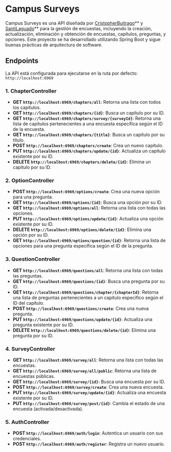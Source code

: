 # Campus Surveys

Campus Surveys es una API diseñada por [CristopherBuitrago](https://github.com/CristopherBuitrago)** y [SantiLaguado](https://github.com/SanTiLaguado)** para la gestión de encuestas, incluyendo la creación, actualización, eliminación y obtención de encuestas, capítulos, preguntas, y opciones. Este proyecto se ha desarrollado utilizando Spring Boot y sigue buenas prácticas de arquitectura de software.

## Endpoints

La API está configurada para ejecutarse en la ruta por defecto: `http://localhost:6969`

### 1. **ChapterController**
   - **GET `http://localhost:6969/chapters/all`**: Retorna una lista con todos los capítulos.
   - **GET `http://localhost:6969/chapters/{id}`**: Busca un capítulo por su ID.
   - **GET `http://localhost:6969/chapters/survey/{surveyId}`**: Retorna una lista de capítulos pertenecientes a una encuesta específica según el ID de la encuesta.
   - **GET `http://localhost:6969/chapters/{title}`**: Busca un capítulo por su título.
   - **POST `http://localhost:6969/chapters/create`**: Crea un nuevo capítulo.
   - **PUT `http://localhost:6969/chapters/update/{id}`**: Actualiza un capítulo existente por su ID.
   - **DELETE `http://localhost:6969/chapters/delete/{id}`**: Elimina un capítulo por su ID.

### 2. **OptionController**
   - **POST `http://localhost:6969/options/create`**: Crea una nueva opción para una pregunta.
   - **GET `http://localhost:6969/options/{id}`**: Busca una opción por su ID.
   - **GET `http://localhost:6969/options/all`**: Retorna una lista con todas las opciones.
   - **PUT `http://localhost:6969/options/update/{id}`**: Actualiza una opción existente por su ID.
   - **DELETE `http://localhost:6969/options/delete/{id}`**: Elimina una opción por su ID.
   - **GET `http://localhost:6969/options/question/{id}`**: Retorna una lista de opciones para una pregunta específica según el ID de la pregunta.

### 3. **QuestionController**
   - **GET `http://localhost:6969/questions/all`**: Retorna una lista con todas las preguntas.
   - **GET `http://localhost:6969/questions/{id}`**: Busca una pregunta por su ID.
   - **GET `http://localhost:6969/questions/chapter/{chapterId}`**: Retorna una lista de preguntas pertenecientes a un capítulo específico según el ID del capítulo.
   - **POST `http://localhost:6969/questions/create`**: Crea una nueva pregunta.
   - **PUT `http://localhost:6969/questions/update/{id}`**: Actualiza una pregunta existente por su ID.
   - **DELETE `http://localhost:6969/questions/delete/{id}`**: Elimina una pregunta por su ID.

### 4. **SurveyController**
   - **GET `http://localhost:6969/survey/all`**: Retorna una lista con todas las encuestas.
   - **GET `http://localhost:6969/survey/all/public`**: Retorna una lista de encuestas públicas.
   - **GET `http://localhost:6969/survey/{id}`**: Busca una encuesta por su ID.
   - **POST `http://localhost:6969/survey/create`**: Crea una nueva encuesta.
   - **PUT `http://localhost:6969/survey/update/{id}`**: Actualiza una encuesta existente por su ID.
   - **PUT `http://localhost:6969/survey/post/{id}`**: Cambia el estado de una encuesta (activada/desactivada).

### 5. **AuthController**
   - **POST `http://localhost:6969/auth/login`**: Autentica un usuario con sus credenciales.
   - **POST `http://localhost:6969/auth/register`**: Registra un nuevo usuario.

